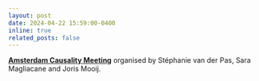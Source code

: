 ```yaml
---
layout: post
date: 2024-04-22 15:59:00-0400
inline: true
related_posts: false
---
```


[**Amsterdam Causality Meeting**](https://amscausality.github.io/) organised by Stéphanie van der Pas, Sara Magliacane and Joris Mooij.

